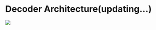 # Decoder Architecture(updating...)

![](https://kikaben.com/transformers-encoder-decoder/images/transformer-whole.png)
